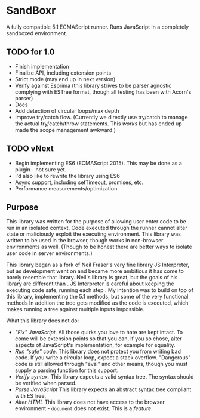 SandBoxr
======

A fully compatible 5.1 ECMAScript runner. Runs JavaScript in a completely sandboxed environment.

TODO for 1.0
---------
- Finish implementation
- Finalize API, including extension points
- Strict mode (may end up in next version)
- Verify against Esprima (this library strives to be parser agnostic complying with ESTree format, though all testing has been with Acorn's parser)
- Docs
- Add detection of circular loops/max depth
- Improve try/catch flow. (Currently we directly use try/catch to manage the actual try/catch/throw statements. This *works* but has ended up made the scope management awkward.)

TODO vNext
--------
- Begin implementing ES6 (ECMAScript 2015). This may be done as a plugin - not sure yet.
- I'd also like to rewrite the library using ES6
- Async support, including setTimeout, promises, etc.
- Performance measurements/optimization

Purpose
-----

This library was written for the purpose of allowing user enter code to be run in an isolated context. Code executed through the runner cannot alter state or maliciously exploit the executing environment. This library was written to be used in the browser, though works in non-browser environments as well. (Though to be honest there are better ways to isolate user code in server environments.)

This library began as a fork of Neil Fraser's very fine library JS Interpreter, but as development went on and became more ambitious it has come to barely resemble that library. Neil's library is great, but the goals of his library are different than . JS Interpreter is careful about keeping the executing code safe, running each step . My intention was to build on top of this library, implementing the 5.1 methods, but some of the very functional methods  In addition the tree gets modified as the code is executed, which makes running a tree against multiple inputs impossible. 

What this library does not do:
- *"Fix" JavaScript.* All those quirks you love to hate are kept intact. To come will be extension points so that you can, if you so chose, alter aspects of JavaScript's implementation, for example for equality.
- *Run "safe" code.* This library does not protect you from writing bad code. If you write a circular loop, expect a stack overflow. "Dangerous" code is still allowed through "eval" and other means, though you must supply a parsing function for this support.
- *Verify syntax.* This library expects a valid syntax tree. The syntax should be verified when parsed.
- *Parse JavaScript* This library expects an abstract syntax tree compliant with ESTree.
- *Alter HTML* This library does not have access to the browser environment - `document` does not exist. This is a *feature*.